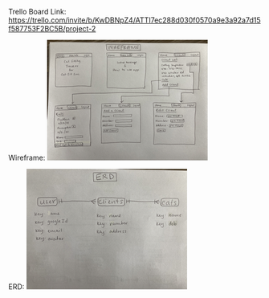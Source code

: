 Trello Board Link: https://trello.com/invite/b/KwDBNpZ4/ATTI7ec288d030f0570a9e3a92a7d15f587753F2BC5B/project-2

Wireframe: ![wireframe](/./images/wireframe.png)

ERD: ![erd](/./images/erd.png)